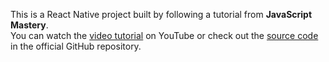 This is a React Native project built by following a tutorial from **JavaScript Mastery**.<br>
You can watch the [video tutorial](https://www.youtube.com/watch?v=f8Z9JyB2EIE&t=1151s) on YouTube or check out the [source code](https://github.com/adrianhajdin/react-native-movie-app) in the official GitHub repository.